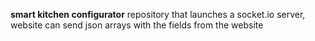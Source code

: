 **smart kitchen configurator**
repository that launches a socket.io server, website can send json arrays with the fields from the website
